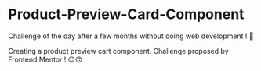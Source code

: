# Product-Preview-Card-Component
Challenge of the day after a few months without doing web development ! 🥴

Creating a product preview cart component. Challenge proposed by Frontend Mentor ! 😉🙃
